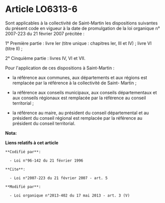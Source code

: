 # Article LO6313-6

Sont applicables à la collectivité de Saint-Martin les dispositions suivantes du présent code en vigueur à la date de
promulgation de la loi organique n° 2007-223 du 21 février 2007 précitée : 

1° Première partie : livre Ier (titre unique : chapitres Ier, III et IV) ; livre VI (titre II) ; 

2° Cinquième partie : livres IV, VI et VII. 

Pour l'application de ces dispositions à Saint-Martin :

- la référence aux communes, aux départements et aux régions est remplacée par la référence à la collectivité de Saint-
Martin ;

- la référence aux conseils municipaux, aux conseils départementaux et aux conseils régionaux est remplacée par la référence
au conseil territorial ;

- la référence au maire, au président du conseil départemental et au président du conseil régional est remplacée par la
référence au président du conseil territorial.

**Nota:**



**Liens relatifs à cet article**

	**Codifié par**:

	  - Loi n°96-142 du 21 février 1996

	**Cite**:

	  - Loi n°2007-223 du 21 février 2007 - art. 5

	**Modifié par**:

	  - Loi organique n°2013-402 du 17 mai 2013 - art. 3 (V)
